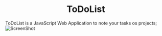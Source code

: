 <h1 align="center">ToDoList</h1>

ToDoList is a JavaScript Web Application to note your tasks os projects;
![ScreenShot](https://repository-images.githubusercontent.com/276339910/b4734680-bb9b-11ea-8515-3cfab1909580)
